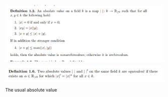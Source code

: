 ![](attachments/Pasted%20image%2020210511102559.png)

![](attachments/Pasted%20image%2020210511102627.png)

The usual absolute value 